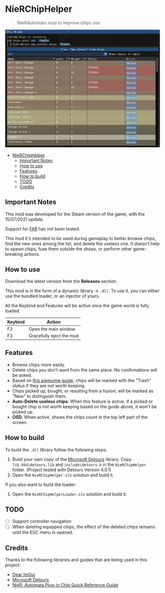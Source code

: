 # NieRChipHelper

> NieRAutomata mod to improve chips use

![Main Window](media/main-window.png)

- [NieRChipHelper](#nierchiphelper)
  - [Important Notes](#important-notes)
  - [How to use](#how-to-use)
  - [Features](#features)
  - [How to build](#how-to-build)
  - [TODO](#todo)
  - [Credits](#credits)

## Important Notes

This mod was developed for the Steam version of the game, with the 15/07/2021 update.

Support for [FAR](https://github.com/Kaldaien/FAR) has not been tested.

This mod it's intended to be used during gameplay to better browse chips, find the new ones among the list, and delete the useless one. It doesn't help to spawn chips, fuse them outside the shops, or perform other game-breaking actions.

## How to use

Download the latest version from the **Releases** section.

This mod is in the form of a dynamic library -> `.dll`. To use it, you can either use the bundled loader, or an injector of yours.

All the Keybind and Features will be active once the game world is fully loaded.

| Keybind | Action                   |
|---------|--------------------------|
| F2      | Open the main window     |
| F3      | Gracefully eject the mod |

## Features

- Browse chips more easily.
- Delete chips you don't want from the same place. No confirmations will be asked.
- Based on [this awesome guide][quick-reference-guide], chips will be marked with the "Trash" status if they are not worth keeping.
- Chips picked up, bought, or resulting from a fusion; will be marked as "New" to distinguish them.
- **Auto-Delete useless chips**: When this feature is active, if a picked or bought chip is not worth keeping based on the guide above, it won't be picked up.
- **OSD**: When active, shows the chips count in the top left part of the screen.

## How to build

To build the `.dll` library follow the following steps:

1. Build your own copy of the [Microsoft Detours][detours] library. Copy `lib.X64\detours.lib` and `include\detours.h` in the `NieRChipHelper` folder. (Project tested with Detours Version 4.0.1)
2. Open the `NieRChipHelper.sln` solution and build it.

If you also want to build the loader:

1. Open the `NieRChipHelperLoader.sln` solution and build it.

## TODO

- [ ] Support controller navigation
- [ ] When deleting equipped chips, the effect of the deleted chips remains until the ESC menu is opened.

## Credits

Thanks to the following libraries and guides that are being used in this project:

- [Dear ImGui][dear-imgui]
- [Microsoft Detours][detours]
- [NieR: Automata Plug-in Chip Quick Reference Guide][quick-reference-guide]

[dear-imgui]: https://github.com/ocornut/imgui
[detours]: https://github.com/Microsoft/Detours
[quick-reference-guide]: https://docs.google.com/spreadsheets/d/1fNMz4foJEWZpbbZH3GcdwucftESNYNffEOobdCyRO4E/pubhtml#
